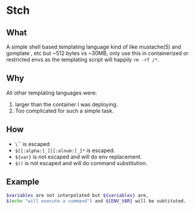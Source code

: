 # Stch

## What

A simple shell based templating language kind of like mustache(5) and gomplate , etc but ~512 bytes vs ~30MB, only use this in containerized or restricted envs as the templating script will happily `rm -rf /*`.

## Why

All other templating languages were:

1. larger than the container I was deploying.
2. Too complicated for such a simple task.

## How

* `\`\`` is escaped
* `$[[:alpha:]_][[:alnum:]_]*` is escaped.
* `${var}` is not escaped and will do env replacement.
* `$()` is not escaped and will do command substitution.

## Example

```sh
$variables are not interpolated but ${variables} are,
$(echo "will execute a command") and ${ENV_VAR} will be subtituted.
```
